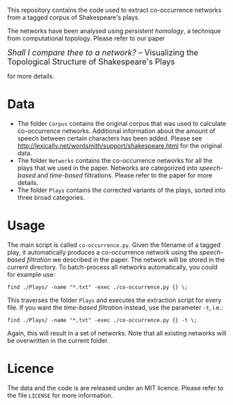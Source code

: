This repository contains the code used to extract co-occurrence networks
from a tagged corpus of Shakespeare's plays.

The networks have been analysed using *persistent homology*, a technique
from computational topology. Please refer to our paper

<span style="font-size:large">*Shall I compare thee to a network?* &ndash; Visualizing the Topological Structure of Shakespeare's Plays</span>

for more details.

# Data

* The folder `Corpus` contains the original corpus that was used to
  calculate co-occurrence networks. Additional information about the
  amount of speech between certain characters has been added. Please see
  http://lexically.net/wordsmith/support/shakespeare.html for the
  original data.
* The folder `Networks` contains the co-occurrence networks for all the
  plays that we used in the paper. Networks are categorized into
  *speech-based* and *time-based* filtrations. Please refer to the paper
  for more details.
* The folder `Plays` contains the corrected variants of the plays,
  sorted into three broad categories.

# Usage

The main script is called `co-occurrence.py`. Given the filename of
a tagged play, it automatically produces a co-occurrence network using
the *speech-based filtration* we described in the paper. The network
will be stored in the current directory. To batch-process all networks
automatically, you could for example use:

    find ./Plays/ -name "*.txt" -exec ./co-occurrence.py {} \;

This traverses the folder `Plays` and executes the extraction script for
every file. If you want the *time-based filtration* instead, use the
parameter `-t`, i.e.:

    find ./Plays/ -name "*.txt" -exec ./co-occurrence.py {} -t \;

Again, this will result in a set of networks. Note that all existing
networks will be overwritten in the current folder.

# Licence

The data and the code is are released under an MIT licence. Please refer
to the file `LICENSE` for more information.
